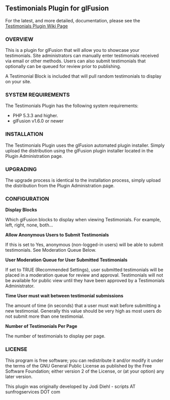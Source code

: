 ## Testimonials Plugin for glFusion

For the latest, and more detailed, documentation, please see the [Testimonials Plugin Wiki Page](https://www.glfusion.org/wiki/glfusion:plugins:testimonials:start)

### OVERVIEW

This is a plugin for glFusion that will allow you to showcase your testimonials.
Site administrators can manually enter testimonials received via email or other
methods. Users can also submit testimonials that optionally can be queued for 
review prior to publishing.

A Testimonial Block is included that will pull random testimonials to display
on your site.

### SYSTEM REQUIREMENTS

The Testimonials Plugin has the following system requirements:

* PHP 5.3.3 and higher.
* glFusion v1.6.0 or newer

### INSTALLATION

The Testimonials Plugin uses the glFusion automated plugin installer. Simply upload the distribution using the glFusion plugin installer located in the Plugin Administration page.

### UPGRADING

The upgrade process is identical to the installation process, simply upload the distribution from the Plugin Administration page.

### CONFIGURATION

**Display Blocks**

Which glFusion blocks to display when viewing Testimonials. For example, left, right, none, both...

**Allow Anonymous Users to Submit Testimonials**

If this is set to Yes, anonymous (non-logged-in users) will be able to submit testimonials. See Moderation Queue Below.

**User Moderation Queue for User Submitted Testimonials**

If set to TRUE (Recommended Settings), user submitted testimonials will be placed in a moderation queue for review and approval. Testimonials will not be available for public view until they have been approved by a Testimonials Administrator.

**Time User must wait between testimonial submissions**

The amount of time (in seconds) that a user must wait before submitting a new testimonial. Generally this value should be very high as most users do not submit more than one testimonial.

**Number of Testimonials Per Page**

The number of testimonials to display per page.

### LICENSE

This program is free software; you can redistribute it and/or modify it under
the terms of the GNU General Public License as published by the Free Software
Foundation; either version 2 of the License, or (at your option) any later
version.

This plugin was originally developed by Jodi Diehl - scripts AT sunfrogservices DOT com
